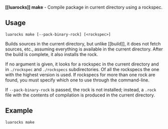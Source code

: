 **[[luarocks]] make** - Compile package in current directory using a rockspec.

## Usage

`luarocks make [--pack-binary-rock] [<rockspec>]`

Builds sources in the current directory, but unlike [[build]],
it does not fetch sources, etc., assuming everything is
available in the current directory. After the build is complete, it
also installs the rock.

If no argument is given, it looks for a rockspec in the current directory and in `./rockspec` and `./rockspecs` subdirectories. Of all the rockspecs the one with the highest version is used. If rockspecs for more than one rock are found, you must specify which one to use through the command-line.

If `--pack-binary-rock` is passed, the rock is not installed; instead, a `.rock` file with the contents of compilation is produced in the current directory.

## Example

```
luarocks make
```
